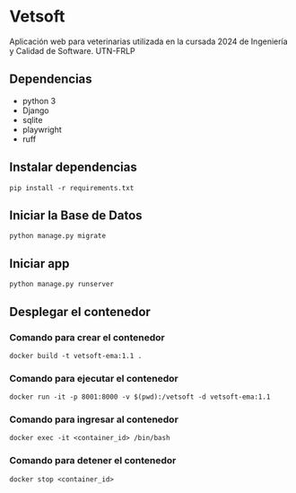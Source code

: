 # Vetsoft

Aplicación web para veterinarias utilizada en la cursada 2024 de Ingeniería y Calidad de Software. UTN-FRLP

## Dependencias

- python 3
- Django
- sqlite
- playwright
- ruff

## Instalar dependencias

`pip install -r requirements.txt`

## Iniciar la Base de Datos

`python manage.py migrate`

## Iniciar app

`python manage.py runserver`

## Desplegar el contenedor

### Comando para crear el contenedor
`docker build -t vetsoft-ema:1.1 .`

### Comando para ejecutar el contenedor
`docker run -it -p 8001:8000 -v $(pwd):/vetsoft -d vetsoft-ema:1.1`

### Comando para ingresar al contenedor
`docker exec -it <container_id> /bin/bash`

### Comando para detener el contenedor
`docker stop <container_id>`
